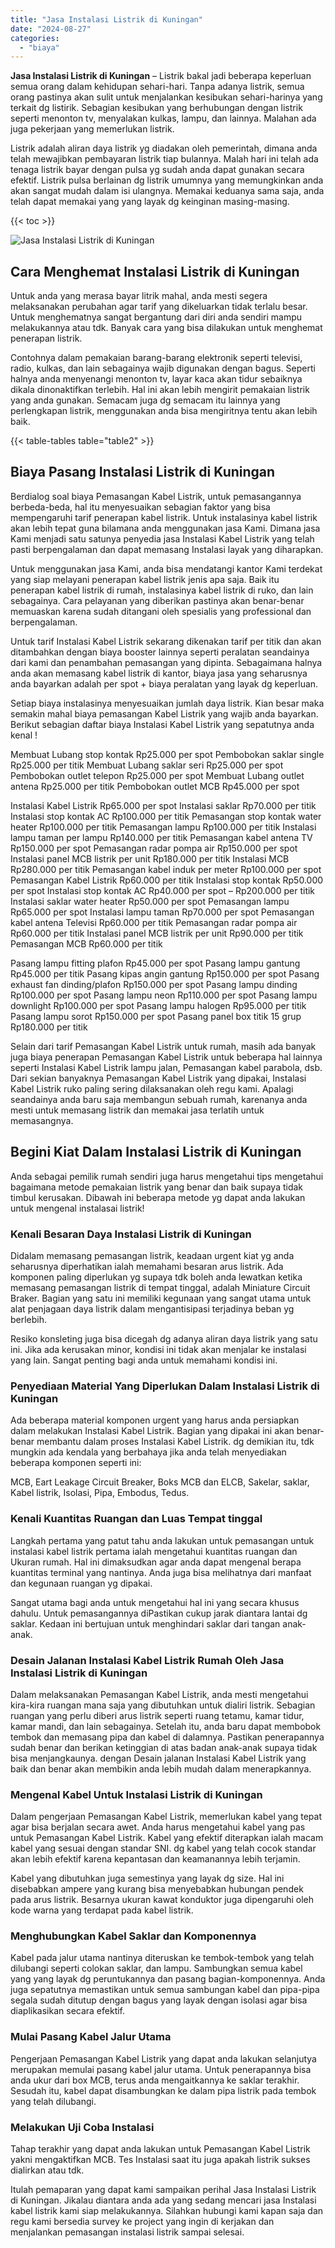 ```yaml
---
title: "Jasa Instalasi Listrik di Kuningan"
date: "2024-08-27"
categories: 
  - "biaya"
---
```


**Jasa Instalasi Listrik di Kuningan** – Listrik bakal jadi beberapa keperluan semua orang dalam kehidupan sehari-hari. Tanpa adanya listrik, semua orang pastinya akan sulit untuk menjalankan kesibukan sehari-harinya yang terkait dg listirik. Sebagian kesibukan yang berhubungan dengan listrik seperti menonton tv, menyalakan kulkas, lampu, dan lainnya. Malahan ada juga pekerjaan yang memerlukan listrik.

Listrik adalah aliran daya listrik yg diadakan oleh pemerintah, dimana anda telah mewajibkan pembayaran listrik tiap bulannya. Malah hari ini telah ada tenaga listrik bayar dengan pulsa yg sudah anda dapat gunakan secara efektif. Listrik pulsa berlainan dg listrik umumnya yang memungkinkan anda akan sangat mudah dalam isi ulangnya. Memakai keduanya sama saja, anda telah dapat memakai yang yang layak dg keinginan masing-masing.

{{< toc >}}

![Jasa Instalasi Listrik di Kuningan](/images/instalasi-listrik-murah20.png)

## Cara Menghemat Instalasi Listrik di Kuningan

Untuk anda yang merasa bayar litrik mahal, anda mesti segera melaksanakan perubahan agar tarif yang dikeluarkan tidak terlalu besar. Untuk menghematnya sangat bergantung dari diri anda sendiri mampu melakukannya atau tdk. Banyak cara yang bisa dilakukan untuk menghemat penerapan listrik.

Contohnya dalam pemakaian barang-barang elektronik seperti televisi, radio, kulkas, dan lain sebagainya wajib digunakan dengan bagus. Seperti halnya anda menyenangi menonton tv, layar kaca akan tidur sebaiknya dikala dinonaktifkan terlebih. Hal ini akan lebih mengirit pemakaian listrik yang anda gunakan. Semacam juga dg semacam itu lainnya yang perlengkapan listrik, menggunakan anda bisa mengiritnya tentu akan lebih baik.

{{< table-tables table="table2" >}}

## Biaya Pasang Instalasi Listrik di Kuningan

Berdialog soal biaya Pemasangan Kabel Listrik, untuk pemasangannya berbeda-beda, hal itu menyesuaikan sebagian faktor yang bisa mempengaruhi tarif penerapan kabel listrik. Untuk instalasinya kabel listrik akan lebih tepat guna bilamana anda menggunakan jasa Kami. Dimana jasa Kami menjadi satu satunya penyedia jasa Instalasi Kabel Listrik yang telah pasti berpengalaman dan dapat memasang Instalasi layak yang diharapkan.

Untuk menggunakan jasa Kami, anda bisa mendatangi kantor Kami terdekat yang siap melayani penerapan kabel listrik jenis apa saja. Baik itu penerapan kabel listrik di rumah, instalasinya kabel listrik di ruko, dan lain sebagainya. Cara pelayanan yang diberikan pastinya akan benar-benar memuaskan karena sudah ditangani oleh spesialis yang professional dan berpengalaman.

Untuk tarif Instalasi Kabel Listrik sekarang dikenakan tarif per titik dan akan ditambahkan dengan biaya booster lainnya seperti peralatan seandainya dari kami dan penambahan pemasangan yang dipinta. Sebagaimana halnya anda akan memasang kabel listrik di kantor, biaya jasa yang seharusnya anda bayarkan adalah per spot + biaya peralatan yang layak dg keperluan.

Setiap biaya instalasinya menyesuaikan jumlah daya listrik. Kian besar maka semakin mahal biaya pemasangan Kabel Listrik yang wajib anda bayarkan. Berikut sebagian daftar biaya Instalasi Kabel Listrik yang sepatutnya anda kenal !

Membuat Lubang stop kontak Rp25.000 per spot Pembobokan saklar single Rp25.000 per titik Membuat Lubang saklar seri Rp25.000 per spot Pembobokan outlet telepon Rp25.000 per spot Membuat Lubang outlet antena Rp25.000 per titik Pembobokan outlet MCB Rp45.000 per spot

Instalasi Kabel Listrik Rp65.000 per spot Instalasi saklar Rp70.000 per titik Instalasi stop kontak AC Rp100.000 per titik Pemasangan stop kontak water heater Rp100.000 per titik Pemasangan lampu Rp100.000 per titik Instalasi lampu taman per lampu Rp140.000 per titik Pemasangan kabel antena TV Rp150.000 per spot Pemasangan radar pompa air Rp150.000 per spot Instalasi panel MCB listrik per unit Rp180.000 per titik Instalasi MCB Rp280.000 per titik Pemasangan kabel induk per meter Rp100.000 per spot Pemasangan Kabel Listrik Rp60.000 per titik Instalasi stop kontak Rp50.000 per spot Instalasi stop kontak AC Rp40.000 per spot – Rp200.000 per titik Instalasi saklar water heater Rp50.000 per spot Pemasangan lampu Rp65.000 per spot Instalasi lampu taman Rp70.000 per spot Pemasangan kabel antena Televisi Rp60.000 per titik Pemasangan radar pompa air Rp60.000 per titik Instalasi panel MCB listrik per unit Rp90.000 per titik Pemasangan MCB Rp60.000 per titik

Pasang lampu fitting plafon Rp45.000 per spot Pasang lampu gantung Rp45.000 per titik Pasang kipas angin gantung Rp150.000 per spot Pasang exhaust fan dinding/plafon Rp150.000 per spot Pasang lampu dinding Rp100.000 per spot Pasang lampu neon Rp110.000 per spot Pasang lampu downlight Rp100.000 per spot Pasang lampu halogen Rp95.000 per titik Pasang lampu sorot Rp150.000 per spot Pasang panel box titik 15 grup Rp180.000 per titik

Selain dari tarif Pemasangan Kabel Listrik untuk rumah, masih ada banyak juga biaya penerapan Pemasangan Kabel Listrik untuk beberapa hal lainnya seperti Instalasi Kabel Listrik lampu jalan, Pemasangan kabel parabola, dsb. Dari sekian banyaknya Pemasangan Kabel Listrik yang dipakai, Instalasi Kabel Listrik ruko paling sering dilaksanakan oleh regu kami. Apalagi seandainya anda baru saja membangun sebuah rumah, karenanya anda mesti untuk memasang listrik dan memakai jasa terlatih untuk memasangnya.

## Begini Kiat Dalam Instalasi Listrik di Kuningan


Anda sebagai pemilik rumah sendiri juga harus mengetahui tips mengetahui bagaimana metode pemakaian listrik yang benar dan baik supaya tidak timbul kerusakan. Dibawah ini beberapa metode yg dapat anda lakukan untuk mengenal instalasai listrik!

### Kenali Besaran Daya Instalasi Listrik di Kuningan

Didalam memasang pemasangan listrik, keadaan urgent kiat yg anda seharusnya diperhatikan ialah memahami besaran arus listrik. Ada komponen paling diperlukan yg supaya tdk boleh anda lewatkan ketika memasang pemasangan listrik di tempat tinggal, adalah Miniature Circuit Braker. Bagian yang satu ini memiliki kegunaan yang sangat utama untuk alat penjagaan daya listrik dalam mengantisipasi terjadinya beban yg berlebih.

Resiko konsleting juga bisa dicegah dg adanya aliran daya listrik yang satu ini. Jika ada kerusakan minor, kondisi ini tidak akan menjalar ke instalasi yang lain. Sangat penting bagi anda untuk memahami kondisi ini.

### Penyediaan Material Yang Diperlukan Dalam Instalasi Listrik di Kuningan

Ada beberapa material komponen urgent yang harus anda persiapkan dalam melakukan Instalasi Kabel Listrik. Bagian yang dipakai ini akan benar-benar membantu dalam proses Instalasi Kabel Listrik. dg demikian itu, tdk mungkin ada kendala yang berbahaya jika anda telah menyediakan beberapa komponen seperti ini:

MCB, Eart Leakage Circuit Breaker, Boks MCB dan ELCB, Sakelar, saklar, Kabel listrik, Isolasi, Pipa, Embodus, Tedus.

### Kenali Kuantitas Ruangan dan Luas Tempat tinggal

Langkah pertama yang patut tahu anda lakukan untuk pemasangan untuk instalasi kabel listrik pertama ialah mengetahui kuantitas ruangan dan Ukuran rumah. Hal ini dimaksudkan agar anda dapat mengenal berapa kuantitas terminal yang nantinya. Anda juga bisa melihatnya dari manfaat dan kegunaan ruangan yg dipakai.

Sangat utama bagi anda untuk mengetahui hal ini yang secara khusus dahulu. Untuk pemasangannya diPastikan cukup jarak diantara lantai dg saklar. Kedaan ini bertujuan untuk menghindari saklar dari tangan anak-anak.

### Desain Jalanan Instalasi Kabel Listrik Rumah Oleh Jasa Instalasi Listrik di Kuningan

Dalam melaksanakan Pemasangan Kabel Listrik, anda mesti mengetahui kira-kira ruangan mana saja yang dibutuhkan untuk dialiri listrik. Sebagian ruangan yang perlu diberi arus listrik seperti ruang tetamu, kamar tidur, kamar mandi, dan lain sebagainya. Setelah itu, anda baru dapat membobok tembok dan memasang pipa dan kabel di dalamnya. Pastikan penerapannya sudah benar dan berikan ketinggian di atas badan anak-anak supaya tidak bisa menjangkaunya. dengan Desain jalanan Instalasi Kabel Listrik yang baik dan benar akan membikin anda lebih mudah dalam menerapkannya.

### Mengenal Kabel Untuk Instalasi Listrik di Kuningan

Dalam pengerjaan Pemasangan Kabel Listrik, memerlukan kabel yang tepat agar bisa berjalan secara awet. Anda harus mengetahui kabel yang pas untuk Pemasangan Kabel Listrik. Kabel yang efektif diterapkan ialah macam kabel yang sesuai dengan standar SNI. dg kabel yang telah cocok standar akan lebih efektif karena kepantasan dan keamanannya lebih terjamin.

Kabel yang dibutuhkan juga semestinya yang layak dg size. Hal ini disebabkan ampere yang kurang bisa menyebabkan hubungan pendek pada arus listrik. Besarnya ukuran kawat konduktor juga dipengaruhi oleh kode warna yang terdapat pada kabel listrik.

### Menghubungkan Kabel Saklar dan Komponennya

Kabel pada jalur utama nantinya diteruskan ke tembok-tembok yang telah dilubangi seperti colokan saklar, dan lampu. Sambungkan semua kabel yang yang layak dg peruntukannya dan pasang bagian-komponennya. Anda juga sepatutnya memastikan untuk semua sambungan kabel dan pipa-pipa segala sudah ditutup dengan bagus yang layak dengan isolasi agar bisa diaplikasikan secara efektif.

### Mulai Pasang Kabel Jalur Utama

Pengerjaan Pemasangan Kabel Listrik yang dapat anda lakukan selanjutya merupakan memulai pasang kabel jalur utama. Untuk penerapannya bisa anda ukur dari box MCB, terus anda mengaitkannya ke saklar terakhir. Sesudah itu, kabel dapat disambungkan ke dalam pipa listrik pada tembok yang telah dilubangi.

### Melakukan Uji Coba Instalasi

Tahap terakhir yang dapat anda lakukan untuk Pemasangan Kabel Listrik yakni mengaktifkan MCB. Tes Instalasi saat itu juga apakah listrik sukses dialirkan atau tdk.

Itulah pemaparan yang dapat kami sampaikan perihal Jasa Instalasi Listrik di Kuningan. Jikalau diantara anda ada yang sedang mencari jasa Instalasi kabel listrik kami siap melakukannya. Silahkan hubungi kami kapan saja dan regu kami bersedia survey ke project yang ingin di kerjakan dan menjalankan pemasangan instalasi listrik sampai selesai.
